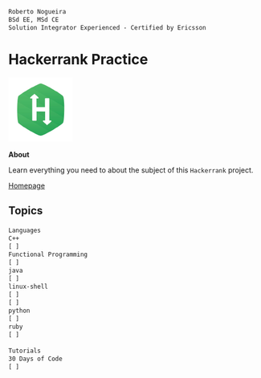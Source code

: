 ```
Roberto Nogueira  
BSd EE, MSd CE
Solution Integrator Experienced - Certified by Ericsson
```
# Hackerrank Practice

![hackerrank image](images/hackerrank.png)

**About**

Learn everything you need to about the subject of this `Hackerrank` project.

[Homepage](https://hackerrank.com)

## Topics
```
Languages
C++
[ ]
Functional Programming
[ ]
java
[ ]
linux-shell
[ ]
[ ]
python
[ ]
ruby
[ ]

Tutorials
30 Days of Code
[ ]
```
